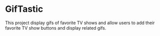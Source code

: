 # GifTastic
This project display gifs of favorite TV shows 
and allow users to add their favorite TV show buttons and display related gifs.


